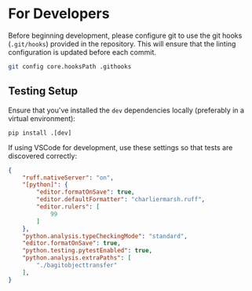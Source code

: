 # For Developers

Before beginning development, please configure git to use the git hooks (`.git/hooks`) provided in the repository. This will ensure that the linting configuration is updated before each commit.

```bash
git config core.hooksPath .githooks
```

## Testing Setup

Ensure that you've installed the `dev` dependencies locally (preferably in a virtual environment):

```shell
pip install .[dev]
```

If using VSCode for development, use these settings so that tests are discovered correctly:

```json
{
    "ruff.nativeServer": "on",
    "[python]": {
        "editor.formatOnSave": true,
        "editor.defaultFormatter": "charliermarsh.ruff",
        "editor.rulers": [
            99
        ]
    },
    "python.analysis.typeCheckingMode": "standard",
    "editor.formatOnSave": true,
    "python.testing.pytestEnabled": true,
    "python.analysis.extraPaths": [
        "./bagitobjecttransfer"
    ],
}
```
